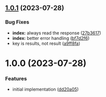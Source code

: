 ## [1.0.1](https://github.com/adobe/franklin-domainkey-provider/compare/v1.0.0...v1.0.1) (2023-07-28)


### Bug Fixes

* **index:** always read the response ([27b3617](https://github.com/adobe/franklin-domainkey-provider/commit/27b3617a1003371f3e0e299e2350275644a89ad0))
* **index:** better error handling ([bf7d2f6](https://github.com/adobe/franklin-domainkey-provider/commit/bf7d2f6153a038c4965a958f16309ccd716dcf8a))
* key is results, not result ([a9ff8fa](https://github.com/adobe/franklin-domainkey-provider/commit/a9ff8fa6201991e0f8088d47611e3b30a718d96f))

# 1.0.0 (2023-07-28)


### Features

* initial implementation ([dd20a05](https://github.com/adobe/franklin-domainkey-provider/commit/dd20a05fccaee85437822abc00d315d06063f09e))
